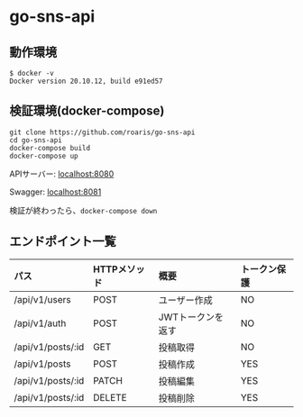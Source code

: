 # go-sns-api

## 動作環境
```
$ docker -v
Docker version 20.10.12, build e91ed57
```

## 検証環境(docker-compose)
```
git clone https://github.com/roaris/go-sns-api
cd go-sns-api
docker-compose build
docker-compose up
```

APIサーバー: [localhost:8080](http://localhost:8080)

Swagger: [localhost:8081](http://localhost:8081)

検証が終わったら、`docker-compose down`

## エンドポイント一覧
| パス | HTTPメソッド | 概要 | トークン保護
| :-- | :-- | :-- | :--
| /api/v1/users | POST | ユーザー作成 | NO
| /api/v1/auth | POST | JWTトークンを返す | NO
| /api/v1/posts/:id | GET | 投稿取得 | NO
| /api/v1/posts | POST | 投稿作成 | YES
| /api/v1/posts/:id | PATCH | 投稿編集 | YES
| /api/v1/posts/:id | DELETE | 投稿削除 | YES
